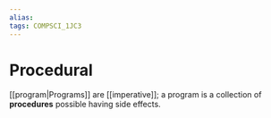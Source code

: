 ```yaml
---
alias:
tags: COMPSCI_1JC3
---
```

# Procedural
[[program|Programs]] are [[imperative]]; a program is a collection of **procedures** possible having side effects.
